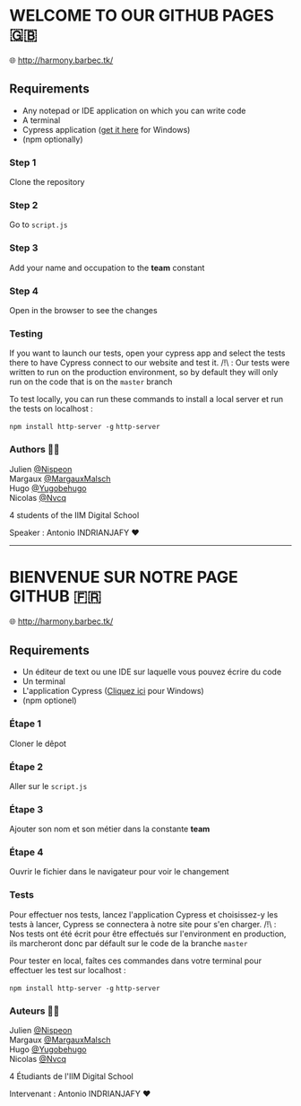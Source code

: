 # WELCOME TO OUR GITHUB PAGES 🇬🇧

🌐 http://harmony.barbec.tk/

## Requirements
- Any notepad or IDE application on which you can write code
- A terminal
- Cypress application ([get it here](https://download.cypress.io/) for Windows)
- (npm optionally)

### Step 1 
Clone the repository

### Step 2
Go to `script.js` 

### Step 3
Add your name and occupation to the **team** constant

### Step 4
Open in the browser to see the changes

### Testing
If you want to launch our tests, open your cypress app and select the tests there to have Cypress connect to our website and test it.
/!\ : Our tests were written to run on the production environment, so by default they will only run on the code that is on the `master` branch 

To test locally, you can run these commands to install a local server et run the tests on localhost :

`npm install http-server -g`
`http-server`

### Authors 💪🏻

Julien [@Nispeon](https://github.com/Nispeon) <br>
Margaux [@MargauxMalsch](https://github.com/Margauxmalsch)<br>
Hugo [@Yugobehugo](https://github.com/Yugobehugo)<br>
Nicolas [@Nvcq](https://github.com/Nvcq)

4 students of the IIM Digital School

Speaker : Antonio INDRIANJAFY ❤️


---

# BIENVENUE SUR NOTRE PAGE GITHUB 🇫🇷

🌐 http://harmony.barbec.tk/

## Requirements
- Un éditeur de text ou une IDE sur laquelle vous pouvez écrire du code
- Un terminal
- L'application Cypress ([Cliquez ici](https://download.cypress.io/) pour Windows)
- (npm optionel)


### Étape 1 
Cloner le dêpot

### Étape 2
Aller sur le `script.js` 

### Étape 3
Ajouter son nom et son métier dans la constante **team**

### Étape 4 
Ouvrir le fichier dans le navigateur pour voir le changement

### Tests
Pour effectuer nos tests, lancez l'application Cypress et choisissez-y les tests à lancer, Cypress se connectera à notre site pour s'en charger.
/!\ : Nos tests ont été écrit pour être effectués sur l'environment en production, ils marcheront donc par défault sur le code de la branche `master`

Pour tester en local, faîtes ces commandes dans votre terminal pour effectuer les test sur localhost :

`npm install http-server -g`
`http-server`

### Auteurs 💪🏻


Julien [@Nispeon](https://github.com/Nispeon) <br>
Margaux [@MargauxMalsch](https://github.com/Margauxmalsch)<br>
Hugo [@Yugobehugo](https://github.com/Yugobehugo)<br>
Nicolas [@Nvcq](https://github.com/Nvcq)

4 Étudiants de l'IIM Digital School

Intervenant : Antonio INDRIANJAFY ❤️




